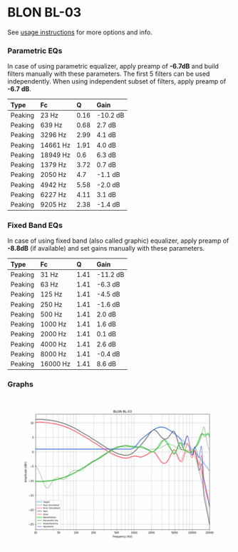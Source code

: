 # BLON BL-03
See [usage instructions](https://github.com/jaakkopasanen/AutoEq#usage) for more options and info.

### Parametric EQs
In case of using parametric equalizer, apply preamp of **-6.7dB** and build filters manually
with these parameters. The first 5 filters can be used independently.
When using independent subset of filters, apply preamp of **-6.7 dB**.

| Type    | Fc       |    Q | Gain     |
|:--------|:---------|:-----|:---------|
| Peaking | 23 Hz    | 0.16 | -10.2 dB |
| Peaking | 639 Hz   | 0.68 | 2.7 dB   |
| Peaking | 3296 Hz  | 2.99 | 4.1 dB   |
| Peaking | 14661 Hz | 1.91 | 4.0 dB   |
| Peaking | 18949 Hz | 0.6  | 6.3 dB   |
| Peaking | 1379 Hz  | 3.72 | 0.7 dB   |
| Peaking | 2050 Hz  | 4.7  | -1.1 dB  |
| Peaking | 4942 Hz  | 5.58 | -2.0 dB  |
| Peaking | 6227 Hz  | 4.11 | 3.1 dB   |
| Peaking | 9205 Hz  | 2.38 | -1.4 dB  |

### Fixed Band EQs
In case of using fixed band (also called graphic) equalizer, apply preamp of **-8.8dB**
(if available) and set gains manually with these parameters.

| Type    | Fc       |    Q | Gain     |
|:--------|:---------|:-----|:---------|
| Peaking | 31 Hz    | 1.41 | -11.2 dB |
| Peaking | 63 Hz    | 1.41 | -6.3 dB  |
| Peaking | 125 Hz   | 1.41 | -4.5 dB  |
| Peaking | 250 Hz   | 1.41 | -1.6 dB  |
| Peaking | 500 Hz   | 1.41 | 2.0 dB   |
| Peaking | 1000 Hz  | 1.41 | 1.6 dB   |
| Peaking | 2000 Hz  | 1.41 | 0.1 dB   |
| Peaking | 4000 Hz  | 1.41 | 2.6 dB   |
| Peaking | 8000 Hz  | 1.41 | -0.4 dB  |
| Peaking | 16000 Hz | 1.41 | 8.6 dB   |

### Graphs
![](./BLON%20BL-03.png)